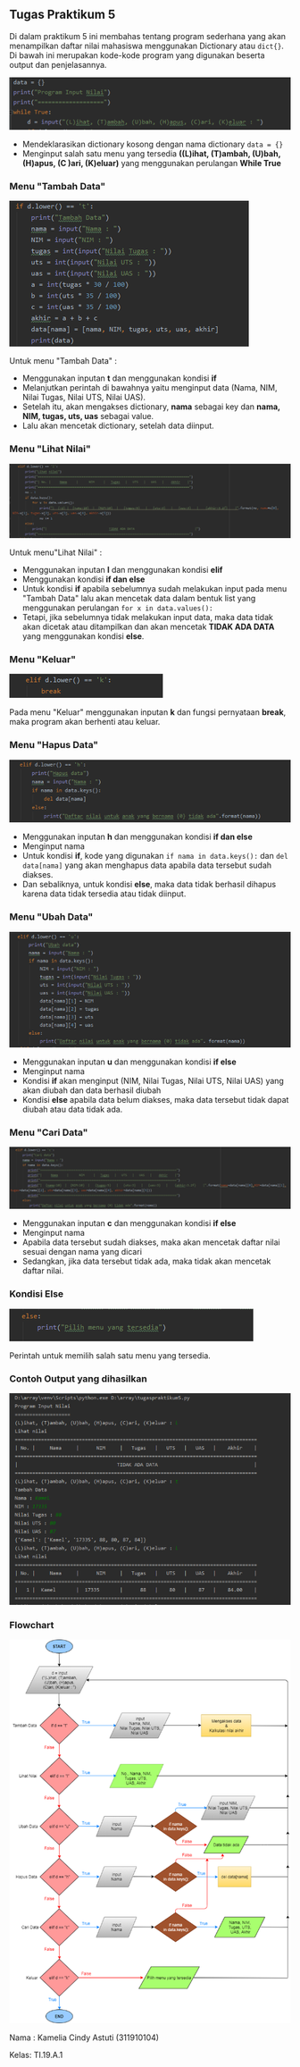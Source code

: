 ## Tugas Praktikum 5

Di dalam praktikum 5 ini membahas tentang program sederhana yang akan menampilkan daftar nilai mahasiswa menggunakan Dictionary atau  `dict{}`. Di bawah ini merupakan kode-kode program yang digunakan beserta output dan penjelasannya.

![enter image description here](https://github.com/kameliacindy/labpy05/blob/master/img/1&2.PNG)

 - Mendeklarasikan dictionary kosong dengan nama dictionary `data = {}`
 -  Menginput salah satu menu yang tersedia **((L)ihat, (T)ambah, (U)bah, (H)apus, (C )ari, (K)eluar)** yang menggunakan perulangan **While True** 
 
  ### Menu "Tambah Data"
  
 ![enter image description here](https://github.com/kameliacindy/labpy05/blob/master/img/3.PNG)
 
 Untuk menu "Tambah Data" :
 - Menggunakan inputan **t** dan menggunakan kondisi **if**
 - Melanjutkan perintah di bawahnya yaitu  menginput data (Nama, NIM, Nilai Tugas, Nilai UTS, Nilai UAS).
 - Setelah itu, akan mengakses dictionary, **nama** sebagai key dan **nama, NIM, tugas, uts, uas** sebagai value.
 - Lalu akan mencetak dictionary, setelah data diinput.
 
  ### Menu "Lihat Nilai"
  
![enter image description here](https://github.com/kameliacindy/labpy05/blob/master/img/4.PNG)
 
 Untuk menu"Lihat Nilai" :
 - Menggunakan inputan **l** dan menggunakan kondisi **elif** 
 - Menggunakan kondisi **if dan else**
 - Untuk kondisi **if** apabila sebelumnya sudah melakukan input pada menu "Tambah Data" lalu akan mencetak data dalam bentuk list yang menggunakan perulangan `for x in data.values():` 
 - Tetapi, jika sebelumnya tidak melakukan input data, maka data tidak akan dicetak atau ditampilkan dan akan mencetak **TIDAK ADA DATA** yang menggunakan kondisi **else**.
 
 ### Menu "Keluar"
 
 ![enter image description here](https://github.com/kameliacindy/labpy05/blob/master/img/5.PNG)
 
 Pada menu "Keluar" menggunakan inputan **k** dan fungsi pernyataan **break**, maka program akan berhenti atau keluar.
 
### Menu "Hapus Data"

![enter image description here](https://github.com/kameliacindy/labpy05/blob/master/img/6.PNG)

 - Menggunakan inputan **h** dan menggunakan kondisi **if dan else**
 - Menginput nama
 - Untuk kondisi **if**, kode yang digunakan `if nama in data.keys():` dan `del data[nama]` yang akan menghapus data apabila data tersebut sudah diakses.
 - Dan sebaliknya, untuk kondisi **else**, maka data tidak berhasil dihapus karena data tidak tersedia atau tidak diinput.
 
### Menu "Ubah Data"

![enter image description here](https://github.com/kameliacindy/labpy05/blob/master/img/7.PNG)

 - Menggunakan inputan **u** dan menggunakan kondisi **if else** 
 - Menginput nama
 - Kondisi **if** akan menginput (NIM, Nilai Tugas, Nilai UTS, Nilai UAS) yang akan diubah dan data berhasil diubah
 - Kondisi **else** apabila data belum diakses, maka data tersebut tidak dapat diubah atau data tidak ada.
 
### Menu "Cari Data"

![enter image description here](https://github.com/kameliacindy/labpy05/blob/master/img/8.PNG)

 - Menggunakan inputan **c** dan menggunakan kondisi **if else** 
 - Menginput nama
 - Apabila data tersebut sudah diakses, maka akan mencetak daftar nilai sesuai dengan nama yang dicari
 - Sedangkan, jika data tersebut tidak ada, maka tidak akan mencetak daftar nilai.
 
### Kondisi Else

![enter image description here](https://github.com/kameliacindy/labpy05/blob/master/img/9.PNG)

Perintah untuk memilih salah satu menu yang tersedia.

### Contoh Output yang dihasilkan

![enter image description here](https://github.com/kameliacindy/labpy05/blob/master/img/10.PNG)

### Flowchart

 ![enter image description here](https://github.com/kameliacindy/labpy05/blob/master/img/flow.png)
 
 Nama : Kamelia Cindy Astuti (311910104)
 
 Kelas: TI.19.A.1
 
